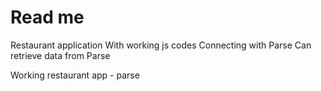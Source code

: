 Read me
====
Restaurant application
With working js codes
Connecting with Parse
Can retrieve data from Parse

Working restaurant app - parse




